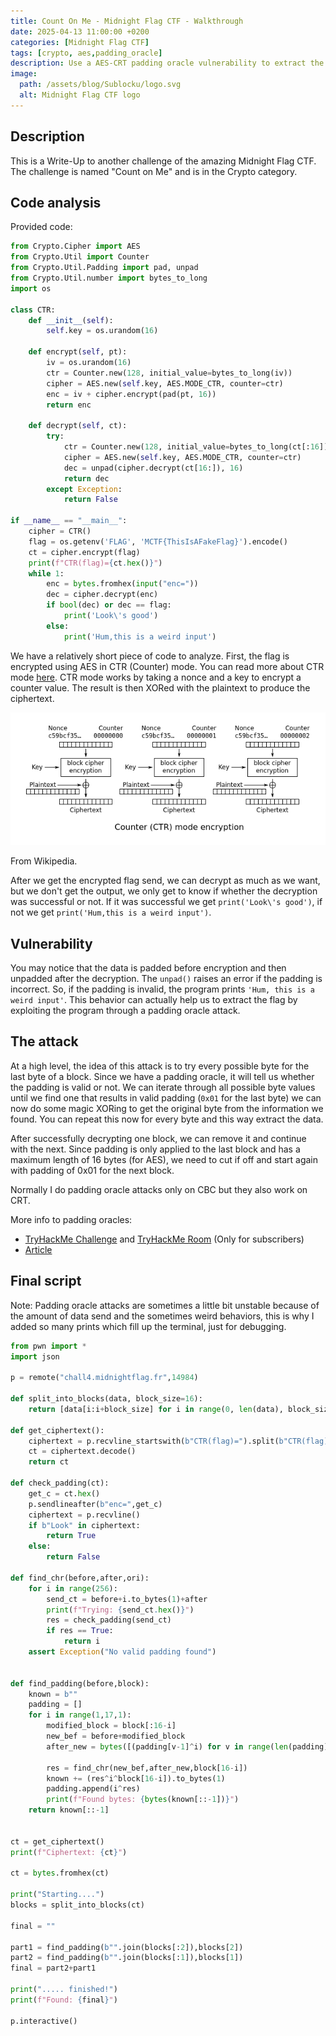 ```yaml
---
title: Count On Me - Midnight Flag CTF - Walkthrough
date: 2025-04-13 11:00:00 +0200
categories: [Midnight Flag CTF]
tags: [crypto, aes,padding_oracle]
description: Use a AES-CRT padding oracle vulnerability to extract the flag.
image:
  path: /assets/blog/Sublocku/logo.svg
  alt: Midnight Flag CTF logo
---
```


## Description

This is a Write-Up to another challenge of the amazing Midnight Flag CTF. The challenge is named "Count on Me" and is in the Crypto category.

## Code analysis

Provided code:

```py
from Crypto.Cipher import AES
from Crypto.Util import Counter
from Crypto.Util.Padding import pad, unpad
from Crypto.Util.number import bytes_to_long
import os

class CTR:
    def __init__(self):
        self.key = os.urandom(16)

    def encrypt(self, pt):
        iv = os.urandom(16)
        ctr = Counter.new(128, initial_value=bytes_to_long(iv))
        cipher = AES.new(self.key, AES.MODE_CTR, counter=ctr)
        enc = iv + cipher.encrypt(pad(pt, 16))
        return enc

    def decrypt(self, ct):
        try:
            ctr = Counter.new(128, initial_value=bytes_to_long(ct[:16]))
            cipher = AES.new(self.key, AES.MODE_CTR, counter=ctr)
            dec = unpad(cipher.decrypt(ct[16:]), 16)
            return dec
        except Exception:
            return False

if __name__ == "__main__":
    cipher = CTR()
    flag = os.getenv('FLAG', 'MCTF{ThisIsAFakeFlag}').encode()
    ct = cipher.encrypt(flag)
    print(f"CTR(flag)={ct.hex()}")
    while 1:
        enc = bytes.fromhex(input("enc="))
        dec = cipher.decrypt(enc)
        if bool(dec) or dec == flag:
            print('Look\'s good')
        else:
            print('Hum,this is a weird input')
```

We have a relatively short piece of code to analyze. First, the flag is encrypted using AES in CTR (Counter) mode. You can read more about CTR mode [here](https://de.wikipedia.org/wiki/Counter_Mode). CTR mode works by taking a nonce and a key to encrypt a counter value. The result is then XORed with the plaintext to produce the ciphertext.

![](/assets/blog/Count%20On%20Me/AES-CRT.png)

From Wikipedia.

After we get the encrypted flag send, we can decrypt as much as we want, but we don't get the output, we only get to know if whether the decryption was successful or not. If it was successful we get `print('Look\'s good')`, if not we get `print('Hum,this is a weird input')`.

## Vulnerability

You may notice that the data is padded before encryption and then unpadded after the decryption. The `unpad()` raises an error if the padding is incorrect. So, if the padding is invalid, the program prints `'Hum, this is a weird input'`. This behavior can actually help us to extract the flag by exploiting the program through a padding oracle attack.

## The attack

At a high level, the idea of this attack is to try every possible byte for the last byte of a block.  Since we have a padding oracle, it will tell us whether the padding is valid or not. We can iterate through all possible byte values until we find one that results in valid padding (`0x01` for the last byte) we can now do some magic XORing to get the original byte from the information we found. You can repeat this now for every byte and this way extract the data. 

After successfully decrypting one block, we can remove it and continue with the next. Since padding is only applied to the last block and has a maximum length of 16 bytes (for AES), we need to cut if off and start again with padding of 0x01 for the next block.

Normally I do padding oracle attacks only on CBC but they also work on CRT.

More info to padding oracles:
- [TryHackMe Challenge](/posts/Decryptify/#padding-oracle) and [TryHackMe Room](https://tryhackme.com/room/paddingoracles) (Only for subscribers)
- [Article](https://www.linkedin.com/pulse/oracle-padding-attack-mahmoud-jadaan-k9ebe)

## Final script


Note: Padding oracle attacks are sometimes a little bit unstable because of the amount of data send and the sometimes weird behaviors, this is why I added so many prints which fill up the terminal, just for debugging.

```py
from pwn import *
import json

p = remote("chall4.midnightflag.fr",14984)

def split_into_blocks(data, block_size=16):
    return [data[i:i+block_size] for i in range(0, len(data), block_size)]

def get_ciphertext():
    ciphertext = p.recvline_startswith(b"CTR(flag)=").split(b"CTR(flag)=")[1]
    ct = ciphertext.decode()
    return ct

def check_padding(ct):
    get_c = ct.hex()
    p.sendlineafter(b"enc=",get_c)
    ciphertext = p.recvline()
    if b"Look" in ciphertext:
        return True
    else:
        return False

def find_chr(before,after,ori):
    for i in range(256):
        send_ct = before+i.to_bytes(1)+after
        print(f"Trying: {send_ct.hex()}")
        res = check_padding(send_ct)
        if res == True:
            return i
    assert Exception("No valid padding found")


def find_padding(before,block):
    known = b""
    padding = []
    for i in range(1,17,1):
        modified_block = block[:16-i] 
        new_bef = before+modified_block
        after_new = bytes([(padding[v-1]^i) for v in range(len(padding),0,-1)])
        
        res = find_chr(new_bef,after_new,block[16-i])
        known += (res^i^block[16-i]).to_bytes(1)
        padding.append(i^res)
        print(f"Found bytes: {bytes(known[::-1])}")
    return known[::-1]
    

ct = get_ciphertext()
print(f"Ciphertext: {ct}")

ct = bytes.fromhex(ct)

print("Starting....")
blocks = split_into_blocks(ct)

final = ""

part1 = find_padding(b"".join(blocks[:2]),blocks[2])
part2 = find_padding(b"".join(blocks[:1]),blocks[1])
final = part2+part1

print("..... finished!")
print(f"Found: {final}")

p.interactive()
```
